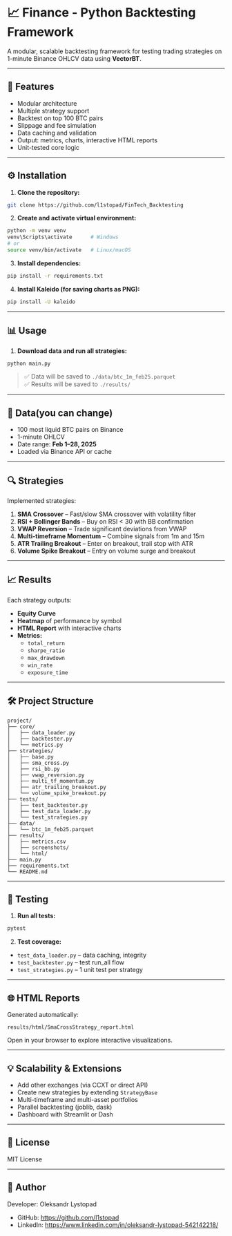 # 📈 Finance - Python Backtesting Framework

A modular, scalable backtesting framework for testing trading strategies on 1-minute Binance OHLCV data using **VectorBT**.

---

## 🌟 Features

- Modular architecture
- Multiple strategy support
- Backtest on top 100 BTC pairs
- Slippage and fee simulation
- Data caching and validation
- Output: metrics, charts, interactive HTML reports
- Unit-tested core logic

---

## ⚙️ Installation

1. **Clone the repository:**
```bash
git clone https://github.com/l1stopad/FinTech_Backtesting
```

2. **Create and activate virtual environment:**
```bash
python -m venv venv
venv\Scripts\activate      # Windows
# or
source venv/bin/activate   # Linux/macOS
```

3. **Install dependencies:**
```bash
pip install -r requirements.txt
```

4. **Install Kaleido (for saving charts as PNG):**
```bash
pip install -U kaleido
```

---

## 📊 Usage

1. **Download data and run all strategies:**
```bash
python main.py
```

> ✅ Data will be saved to `./data/btc_1m_feb25.parquet`  
> ✅ Results will be saved to `./results/`

---

## 📅 Data(you can change)

- 100 most liquid BTC pairs on Binance
- 1-minute OHLCV
- Date range: **Feb 1–28, 2025**
- Loaded via Binance API or cache

---

## 🔍 Strategies

Implemented strategies:

1. **SMA Crossover** – Fast/slow SMA crossover with volatility filter
2. **RSI + Bollinger Bands** – Buy on RSI < 30 with BB confirmation
3. **VWAP Reversion** – Trade significant deviations from VWAP
4. **Multi-timeframe Momentum** – Combine signals from 1m and 15m
5. **ATR Trailing Breakout** – Enter on breakout, trail stop with ATR
6. **Volume Spike Breakout** – Entry on volume surge and breakout

---

## 📈 Results

Each strategy outputs:

- **Equity Curve**
- **Heatmap** of performance by symbol
- **HTML Report** with interactive charts
- **Metrics:**
  - `total_return`
  - `sharpe_ratio`
  - `max_drawdown`
  - `win_rate`
  - `exposure_time`

---

## 🛠 Project Structure

```
project/
├── core/
│   ├── data_loader.py
│   ├── backtester.py
│   └── metrics.py
├── strategies/
│   ├── base.py
│   ├── sma_cross.py
│   ├── rsi_bb.py
│   ├── vwap_reversion.py
│   ├── multi_tf_momentum.py
│   ├── atr_trailing_breakout.py
│   └── volume_spike_breakout.py
├── tests/
│   ├── test_backtester.py
│   ├── test_data_loader.py
│   └── test_strategies.py
├── data/
│   └── btc_1m_feb25.parquet
├── results/
│   ├── metrics.csv
│   ├── screenshots/
│   └── html/
├── main.py
├── requirements.txt
└── README.md
```

---

## 🔬 Testing

1. **Run all tests:**
```bash
pytest
```

2. **Test coverage:**
- `test_data_loader.py` – data caching, integrity
- `test_backtester.py` – test run_all flow
- `test_strategies.py` – 1 unit test per strategy

---

## 🌐 HTML Reports

Generated automatically:
```
results/html/SmaCrossStrategy_report.html
```
Open in your browser to explore interactive visualizations.

---

## 💡 Scalability & Extensions

- Add other exchanges (via CCXT or direct API)
- Create new strategies by extending `StrategyBase`
- Multi-timeframe and multi-asset portfolios
- Parallel backtesting (joblib, dask)
- Dashboard with Streamlit or Dash

---

## 📄 License

MIT License

---

## 🚀 Author

Developer: Oleksandr Lystopad  
- GitHub: https://github.com/l1stopad
- LinkedIn: https://www.linkedin.com/in/oleksandr-lystopad-542142218/
